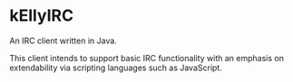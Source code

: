 kEllyIRC
========

An IRC client written in Java.

This client intends to support basic IRC functionality with an emphasis on extendability via scripting languages such as JavaScript.
